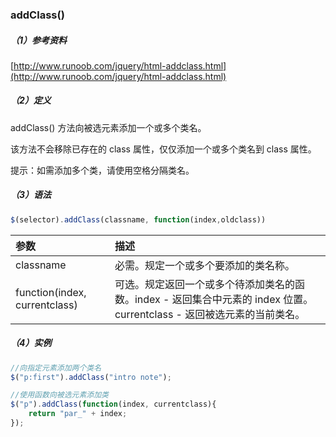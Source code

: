 ### addClass\(\)

##### （1）参考资料

[http://www.runoob.com/jquery/html-addclass.html](http://www.runoob.com/jquery/html-addclass.html)

##### （2）定义

addClass\(\) 方法向被选元素添加一个或多个类名。

该方法不会移除已存在的 class 属性，仅仅添加一个或多个类名到 class 属性。

提示：如需添加多个类，请使用空格分隔类名。

##### （3）语法

```js
$(selector).addClass(classname, function(index,oldclass))
```

| 参数 | 描述 |
| :--- | :--- |
| classname | 必需。规定一个或多个要添加的类名称。 |
| function\(index, currentclass\) | 可选。规定返回一个或多个待添加类名的函数。index - 返回集合中元素的 index 位置。currentclass - 返回被选元素的当前类名。 |

##### （4）实例

```js
//向指定元素添加两个类名
$("p:first").addClass("intro note");
```

```js
//使用函数向被选元素添加类
$("p").addClass(function(index, currentclass){
    return "par_" + index;
});
```



